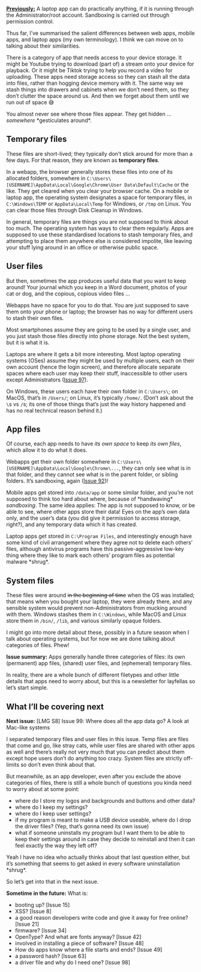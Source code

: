 [**Previously:**](https://buttondown.email/laymansguide/archive/) A laptop app can do practically anything, if it is running through the Administrator/root account. Sandboxing is carried out through permission control.

Thus far, I’ve summarised the salient differences between web apps, mobile apps, and laptop apps (my own terminology). I think we can move on to talking about their similarities.

There is a category of app that needs access to your device storage. It might be Youtube trying to download (part of) a stream onto your device for playback. Or it might be Tiktok trying to help you record a video for uploading. These apps need storage access so they can stash all the data into files, rather than hogging device memory with it. The same way we stash things into drawers and cabinets when we don’t need them, so they don’t clutter the space around us. And then we forget about them until we run out of space 😅

You almost never see where those files appear. They get hidden ... *somewhere* \*gesticulates around\*.

## Temporary files

These files are short-lived; they typically don’t stick around for more than a few days. For that reason, they are known as **temporary files**.

In a webapp, the browser generally stores these files into one of its allocated folders, somewhere in `C:\Users\[USERNAME]\AppData\Local\Google\Chrome\User Data\Default\Cache` or the like. They get cleared when you clear your browser cache. On a mobile or laptop app, the operating system designates a space for temporary files, in `C:\Windows\TEMP` or `AppData\Local\Temp` for Windows, or `/tmp` on Linux. You can clear those files through Disk Cleanup in Windows.

In general, temporary files are things you are not supposed to think about too much. The operating system has ways to clear them regularly. Apps are supposed to use these standardised locations to stash temporary files, and attempting to place them anywhere else is considered impolite, like leaving your stuff lying around in an office or otherwise public space.

## User files

But then, sometimes the app produces useful data that you want to keep around! Your journal which you keep in a Word document, photos of your cat or dog, and the copious, copious video files ...

Webapps have no space for you to do that. You are just supposed to save them onto your phone or laptop; the browser has no way for different users to stash their own files.

Most smartphones assume they are going to be used by a single user, and you just stash those files directly into phone storage. Not the best system, but it is what it is.

Laptops are where it gets a bit more interesting. Most laptop operating systems (OSes) assume they might be used by multiple users, each on their own account (hence the login screen), and therefore allocate separate spaces where each user may keep their stuff, inaccessible to other users except Administrators ([Issue 97](https://buttondown.email/laymansguide/archive/lmg-s8-issue-97-laptop-apps/)).

On Windows, these users each have their own folder in `C:\Users\`; on MacOS, that’s in `/Users/`; on Linux, it’s typically `/home/`. (Don’t ask about the `\`s vs `/`s; its one of those things that’s just the way history happened and has no real technical reason behind it.)

## App files

Of course, each app needs to have *its own space* to keep *its own files*, which allow it to do what it does.

Webapps get their own folder somewhere in `C:\Users\[USERNAME]\AppData\Local\Google\Chrome\...`, they can only see what is in that folder, and they cannot see what is in the parent folder, or sibling folders. It’s sandboxing, again ([Issue 92](https://buttondown.email/laymansguide/archive/lmg-s7-issue-92-all-about-apps/))!

Mobile apps get stored into `/data/app` or some similar folder, and you’re not supposed to think too hard about where, because of \*handwaving\* *sandboxing*. The same idea applies: The app is not supposed to know, or be able to see, where other apps store their data! Eyes on the app’s own data only, and the user’s data (you did give it permission to access storage, right?), and any temporary data which it has created.

Laptop apps get stored in `C:\Program Files`, and interestingly enough have some kind of civil arrangement where they agree not to delete each others’ files, although antivirus programs have this passive-aggressive low-key thing where they like to mark each others’ program files as potential malware \*shrug\*.

## System files

These files were around ~~in the beginning of time~~ when the OS was installed; that means when you bought your laptop, they were already there, and any sensible system would prevent non-Administrators from mucking around with them. Windows stashes them in `C:\Windows`, while MacOS and Linux store them in `/bin/`, `/lib`, and various similarly opaque folders.

I might go into more detail about these, possibly in a future season when I talk about operating systems, but for now we are done talking about categories of files. Phew!

**Issue summary:** Apps generally handle three categories of files: its own (permanent) app files, (shared) user files, and (ephemeral) temporary files.

In reality, there are a whole bunch of different filetypes and other little details that apps need to worry about, but this is a newsletter for layfellas so let’s start simple.

## What I’ll be covering next

**Next issue:** [LMG S8] Issue 99: Where does all the app data go? A look at Mac-like systems

I separated temporary files and user files in this issue. Temp files are files that come and go, like stray cats, while user files are shared with other apps as well and there’s really not very much that you can predict about them except hope users don’t do anything too crazy. System files are strictly off-limits so don’t even think about that.

But meanwhile, as an app developer, even after you exclude the above categories of files, there is still a whole bunch of questions you kinda need to worry about at some point:

- where do I store my logos and backgrounds and buttons and other data?
- where do I keep my settings?
- where do I keep user settings?
- if my program is meant to make a USB device useable, where do I drop the driver files? (Yep, that’s gonna need its own issue)
- what if someone uninstalls my program but I want them to be able to keep their settings around in case they decide to reinstall and then it can feel exactly the way they left off?

Yeah I have no idea who actually thinks about that last question either, but it’s something that seems to get asked in every software uninstallation \*shrug\*.

So let’s get into that in the next issue.

**Sometime in the future:** What is:

- booting up? [Issue 15]
- XSS? [Issue 8]
- a good reason developers write code and give it away for free online? [Issue 21]
- firmware? [Issue 34]
- OpenType? And what are fonts anyway? [Issue 42]
- involved in installing a piece of software? [Issue 48]
- How do apps know where a file starts and ends? [Issue 49]
- a password hash? [Issue 63]
- a driver file and why do I need one? [Issue 98]
